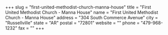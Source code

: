 +++
slug = "first-united-methodist-church-manna-house"
title = "First United Methodist Church - Manna House"
name = "First United Methodist Church - Manna House"
address = "304 South Commerce Avenue"
city = "Russellville"
state = "AR"
postal = "72801"
website = ""
phone = "479-968-1232"
fax = ""
+++
